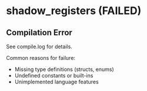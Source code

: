 # shadow_registers (FAILED)

## Compilation Error
See compile.log for details.

Common reasons for failure:
- Missing type definitions (structs, enums)
- Undefined constants or built-ins
- Unimplemented language features
